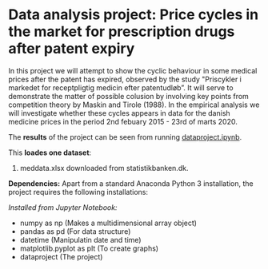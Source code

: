 # Data analysis project: Price cycles in the market for prescription drugs after patent expiry

In this project we will attempt to show the cyclic behaviour in some medical prices after the patent has expired, observed by the study "Priscykler i markedet for receptpligtig medicin efter patentudløb”. It will serve to demonstrate the matter of possible colusion by involving key points from competition theory by Maskin and Tirole (1988). In the empirical analysis we will investigate whether these cycles appears in data for the danish medicine prices in the period 2nd febuary 2015 - 23rd of marts 2020.

The **results** of the project can be seen from running [dataproject.ipynb](dataproject.ipynb).

This **loades one dataset**:

1. meddata.xlsx downloaded from statistikbanken.dk.

**Dependencies:** Apart from a standard Anaconda Python 3 installation, the project requires the following installations:

*Installed from Jupyter Notebook:*
- numpy as np (Makes a multidimensional array object)
- pandas as pd (For data structure)
- datetime (Manipulatin date and time)
- matplotlib.pyplot as plt (To create graphs)
- dataproject (The project)